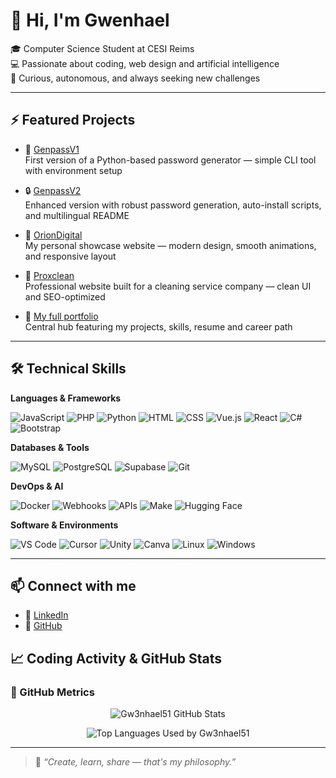 # 👋 Hi, I'm Gwenhael

🎓 Computer Science Student at CESI Reims  
💻 Passionate about coding, web design and artificial intelligence  
🚀 Curious, autonomous, and always seeking new challenges

---

## ⚡ Featured Projects

- 🔐 [GenpassV1](https://github.com/Gw3nhael51/GenpassV1)  
  First version of a Python-based password generator — simple CLI tool with environment setup

- 🔒 [GenpassV2](https://github.com/Gw3nhael51/GenpassV2)  
  Enhanced version with robust password generation, auto-install scripts, and multilingual README

- 🤖 [OrionDigital](https://oriondigital.tech)  
  My personal showcase website — modern design, smooth animations, and responsive layout

- 🧼 [Proxclean](https://proxclean.fr)  
  Professional website built for a cleaning service company — clean UI and SEO-optimized

- 🎨 [My full portfolio](https://myportfolio-by-swennsco.online)  
  Central hub featuring my projects, skills, resume and career path

---

## 🛠️ Technical Skills

**Languages & Frameworks**

![JavaScript](https://img.shields.io/badge/JavaScript-F7DF1E?logo=javascript&logoColor=black)
![PHP](https://img.shields.io/badge/PHP-777BB4?logo=php&logoColor=white)
![Python](https://img.shields.io/badge/Python-3776AB?logo=python&logoColor=white)
![HTML](https://img.shields.io/badge/HTML5-E34F26?logo=html5&logoColor=white)
![CSS](https://img.shields.io/badge/CSS3-1572B6?logo=css3&logoColor=white)
![Vue.js](https://img.shields.io/badge/Vue.js-35495E?logo=vue.js&logoColor=4FC08D)
![React](https://img.shields.io/badge/React-20232A?logo=react&logoColor=61DAFB)
![C#](https://img.shields.io/badge/C%23-239120?logo=csharp&logoColor=white)
![Bootstrap](https://img.shields.io/badge/Bootstrap-563D7C?logo=bootstrap&logoColor=white)

**Databases & Tools**

![MySQL](https://img.shields.io/badge/MySQL-4479A1?logo=mysql&logoColor=white)
![PostgreSQL](https://img.shields.io/badge/PostgreSQL-336791?logo=postgresql&logoColor=white)
![Supabase](https://img.shields.io/badge/Supabase-3ECF8E?logo=supabase&logoColor=white)
![Git](https://img.shields.io/badge/Git-F05032?logo=git&logoColor=white)

**DevOps & AI**

![Docker](https://img.shields.io/badge/Docker-2496ED?logo=docker&logoColor=white)
![Webhooks](https://img.shields.io/badge/Webhooks-000000?logo=webhooks&logoColor=white)
![APIs](https://img.shields.io/badge/API-0052CC?logo=graphql&logoColor=white)
![Make](https://img.shields.io/badge/Make-000000?logo=make&logoColor=white)
![Hugging Face](https://img.shields.io/badge/HuggingFace-FCC624?logo=huggingface&logoColor=black)

**Software & Environments**

![VS Code](https://img.shields.io/badge/VS_Code-007ACC?logo=visual-studio-code&logoColor=white)
![Cursor](https://img.shields.io/badge/Cursor-000000?logo=cursor&logoColor=white)
![Unity](https://img.shields.io/badge/Unity-000000?logo=unity&logoColor=white)
![Canva](https://img.shields.io/badge/Canva-00C4CC?logo=canva&logoColor=white)
![Linux](https://img.shields.io/badge/Linux-FCC624?logo=linux&logoColor=black)
![Windows](https://img.shields.io/badge/Windows-0078D6?logo=windows&logoColor=white)

---

## 📫 Connect with me

- 🔗 [LinkedIn](https://www.linkedin.com/in/gwenhael-le-thiec)
- 🧠 [GitHub](https://github.com/Gw3nhael51)

## 📈 Coding Activity & GitHub Stats

### 🚀 GitHub Metrics

<p align="center">
  <img src="https://github-readme-stats.vercel.app/api?username=Gw3nhael51&show_icons=true&theme=radical&hide_title=true" alt="Gw3nhael51 GitHub Stats" />
</p>

<p align="center">
  <img src="https://github-readme-stats.vercel.app/api/top-langs/?username=Gw3nhael51&layout=donut&theme=radical&hide_title=true" alt="Top Languages Used by Gw3nhael51" />
</p>


---

> 🧠 _“Create, learn, share — that's my philosophy.”_